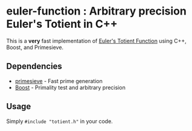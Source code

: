 # euler-function : Arbitrary precision Euler's Totient in C++

This is a **very** fast implementation of
[Euler's Totient Function](https://en.wikipedia.org/wiki/Euler%27s_totient_function)
using C++, Boost, and Primesieve.

## Dependencies
* [primesieve](http://primesieve.org) - Fast prime generation
* [Boost](http://boost.org) - Primality test and arbitrary precision

## Usage
Simply `#include "totient.h"` in your code.
